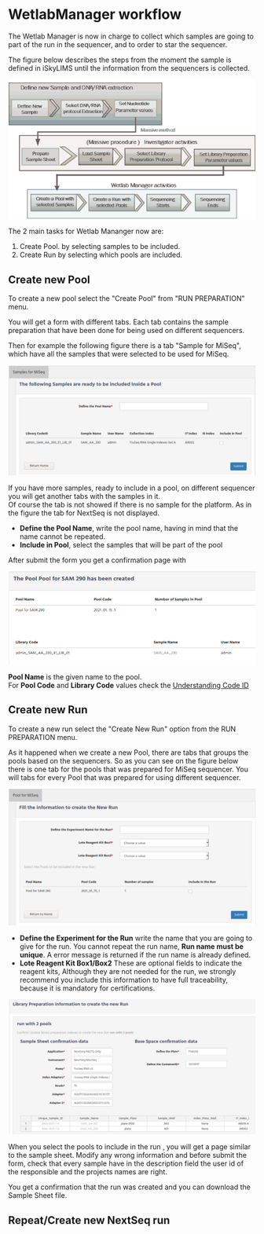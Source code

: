 # WetlabManager workflow

The Wetlab Manager is now in charge to collect which samples are going to part of the run in the sequencer, and to order to star the sequencer.

The figure below describes the steps from the moment the sample is defined in iSkyLIMS until the information from the sequencers is collected.

![](../images/wetlab_workflow/wetlab_sample_workflow2.png)

The 2 main tasks for Wetlab Mananger now are:

1. Create Pool. by selecting samples to be included.
2. Create Run by selecting which pools are included.

## Create new Pool

To create a new pool select the "Create Pool" from "RUN PREPARATION" menu.

You will get a form with different tabs. Each tab contains the sample preparation that have been done for being used on different sequencers.

Then for example the following figure there is a tab "Sample for MiSeq", which have all the samples that were selected to be used for MiSeq.

![](../images/wetlab_workflow/wetlab_creation_pool_form.png)

If you have more samples, ready to include in a pool, on different sequencer you will get another tabs with the samples in it.  
Of course the tab is not showed if there is no sample for the platform. As in the figure the tab for NextSeq is not displayed.

*   **Define the Pool Name**, write the pool name, having in mind that the name cannot be repeated.
*   **Include in Pool**, select the samples that will be part of the pool

After submit the form you get a confirmation page with

![](../images/wetlab_workflow/wetlab_display_pool_creation.png)

**Pool Name** is the given name to the pool.  
For **Pool Code** and **Library Code** values check the [Understanding Code ID](understandingCodeID.md)

## Create new Run

To create a new run select the "Create New Run" option from the RUN PREPARATION menu.

As it happened when we create a new Pool, there are tabs that groups the pools based on the sequencers. So  as you can see on the figure below there is one tab for the pools that was prepared for MiSeq sequencer. You will tabs for every Pool that was prepared for using different sequencer.

![](../images/wetlab_workflow/wetlab_run_creation_from_pool_form.png)

*   **Define the Experiment for the Run** write the name that you are going to give for the run. You cannot repeat the run name, **Run name must be unique**. A error message is returned if the run name is already defined.
*   **Lote Reagent Kit Box1/Box2** These are optional fields to indicate the reagent kits, Although they are not needed for the run, we strongly recommend you include this information to have full traceability, because it is mandatory for certifications.

![](../images/wetlab_workflow/wetlab_run_creation_form2.png)

When you select the pools to include in the run , you will get a page similar to the sample sheet. Modify any wrong information and before submit the form, check that every sample have in the description field the user id of the responsible and the projects names are right.

You get a confirmation that the run was created and you can download the Sample Sheet file.

## Repeat/Create new NextSeq run
